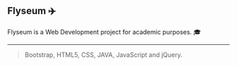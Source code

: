 ## Flyseum :airplane:
Flyseum is a Web Development project for academic purposes. :mortar_board:

---
> Bootstrap, HTML5, CSS, JAVA, JavaScript and jQuery.
